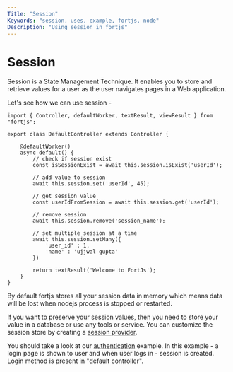 ```yaml
---
Title: "Session"
Keywords: "session, uses, example, fortjs, node"
Description: "Using session in fortjs"
---
```

# Session

Session is a State Management Technique. It enables you to store and retrieve values for a user as the user navigates pages in a Web application.


Let's see how we can use session - 

```
import { Controller, defaultWorker, textResult, viewResult } from "fortjs";

export class DefaultController extends Controller {

    @defaultWorker()
    async default() {
        // check if session exist
        const isSessionExist = await this.session.isExist('userId');

        // add value to session
        await this.session.set('userId', 45);

        // get session value
        const userIdFromSession = await this.session.get('userId');

        // remove session
        await this.session.remove('session_name');

        // set multiple session at a time
        await this.session.setMany({
            'user_id' : 1,
            'name' : 'ujjwal gupta'
        })

        return textResult('Welcome to FortJs');
    }
}
```

By default fortjs stores all your session data in memory which means data will be lost when nodejs process is stopped or restarted. 

If you want to preserve your session values, then you need to store your value in a database or use any tools or service. You can customize the session store by creating a [session provider](/docs/advanced/session-provider.md).


You should take a look at our [authentication](https://github.com/ujjwalguptaofficial/fortjs-examples/tree/master/authentication) example. In this example - a login page is shown to user and when user logs in - session is created. Login method is present in "default controller".
